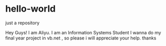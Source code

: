 # hello-world
just a repository

Hey Guys!
I am Aliyu. I am an Information Systems Student
I wanna do my final year project in vb.net , so please i will appreciate your help. 
thanks
